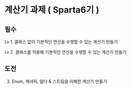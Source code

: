 # 계산기 과제 ( Sparta6기 )

## 필수

Lv 1. 클래스 없이 기본적인 연산을 수행할 수 있는 계산기 만들기

Lv 2. 클래스를 적용해 기본적인 연산을 수행할 수 있는 계산기 만들기

## 도전

3. Enum, 제네릭, 람다 & 스트림을 이해한 계산기 만들기
